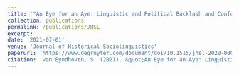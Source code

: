 ```yaml
---
title: '"An Eye for an Aye: Linguistic and Political Backlash and Conformity in Eighteenth-Century Scots."'
collection: publications
permalink: /publications/JHSL
excerpt:
date: '2021-07-01'
venue: 'Journal of Historical Sociolinguistics'
paperurl: 'https://www.degruyter.com/document/doi/10.1515/jhsl-2020-0004/html'
citation: 'van Eyndhoven, S. (2021). &quot;An Eye for an Aye: Linguistic and Political Backlash and Conformity in Eighteenth-Century Scots.&quot; <i>Journal of Historical Sociolinguistics</i>. (JHSL), 7(2), 243-282.'
---
```

